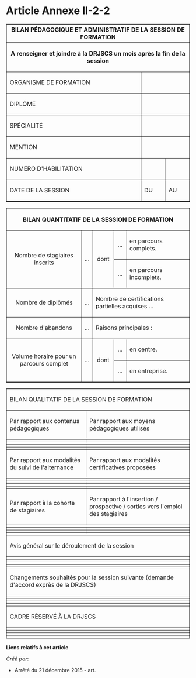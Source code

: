 # Article Annexe II-2-2

<table width="710" align="center" border="1">
      <tbody>
        <tr>
          <th colspan="3">BILAN PÉDAGOGIQUE ET ADMINISTRATIF DE LA SESSION DE FORMATION

</th>
        </tr>
        <tr>
          <th colspan="3">

A renseigner et joindre à la DRJSCS un mois après la fin de la session

</th>
        </tr>
        <tr>
          <td align="left">

ORGANISME DE FORMATION

</td>
          <td colspan="2" align="left">

</td>
        </tr>
        <tr>
          <td align="left">

DIPLÔME

</td>
          <td colspan="2" align="left">

</td>
        </tr>
        <tr>
          <td align="left">

SPÉCIALITÉ

</td>
          <td colspan="2" align="left">

</td>
        </tr>
        <tr>
          <td align="left">

MENTION

</td>
          <td colspan="2" align="left">

</td>
        </tr>
        <tr>
          <td align="left">

NUMERO D'HABILITATION

</td>
          <td align="left">

</td>
          <td align="left">

</td>
        </tr>
        <tr>
          <td align="left">

DATE DE LA SESSION 

</td>
          <td align="left">

DU

</td>
          <td align="left">

AU

</td>
        </tr>
      </tbody>
    </table>

<table border="1" align="center" width="710">
      <tbody>
        <tr>
          <th colspan="5">

BILAN QUANTITATIF DE LA SESSION DE FORMATION

</th>
        </tr>
        <tr>
          <td rowspan="2" align="center">

Nombre de stagiaires inscrits

</td>
          <td align="center" rowspan="2">

…

</td>
          <td rowspan="2" align="center">

dont

</td>
          <td align="center">

…

</td>
          <td align="left">

en parcours complets.

</td>
        </tr>
        <tr>
          <td align="center">

…

</td>
          <td align="left">

en parcours incomplets.

</td>
        </tr>
        <tr>
          <td align="center">

Nombre de diplômés

</td>
          <td align="center">

…

</td>
          <td colspan="3" align="left">

Nombre de certifications partielles acquises ...

</td>
        </tr>
        <tr>
          <td align="center">

Nombre d'abandons

</td>
          <td align="center">

…

</td>
          <td align="left" colspan="3">

Raisons principales :

</td>
        </tr>
        <tr>
          <td align="center" rowspan="2">

Volume horaire pour un parcours complet

</td>
          <td align="center" rowspan="2">

…

</td>
          <td rowspan="2" align="center">

dont

</td>
          <td align="center">

…

</td>
          <td align="left">

en centre.

</td>
        </tr>
        <tr>
          <td valign="middle" align="center">

…

</td>
          <td align="left" valign="middle">

en entreprise.

</td>
        </tr>
      </tbody>
    </table>

<table border="1" width="710" align="center">
      <tbody>
        <tr>
          <td align="left" colspan="2" valign="middle">

BILAN QUALITATIF DE LA SESSION DE FORMATION

</td>
        </tr>
        <tr>
          <td align="left">

Par rapport aux contenus pédagogiques

</td>
          <td align="left">

Par rapport aux moyens pédagogiques utilisés

</td>
        </tr>
        <tr>
          <td align="left">

</td>
          <td align="left">

</td>
        </tr>
        <tr>
          <td align="left">

</td>
          <td align="left">

</td>
        </tr>
        <tr>
          <td align="left">

</td>
          <td align="left">

</td>
        </tr>
        <tr>
          <td align="left">

</td>
          <td align="left">

</td>
        </tr>
        <tr>
          <td align="left">

Par rapport aux modalités du suivi de l'alternance

</td>
          <td align="left">

Par rapport aux modalités certificatives proposées

</td>
        </tr>
        <tr>
          <td align="left">

</td>
          <td align="left">

</td>
        </tr>
        <tr>
          <td align="left">

</td>
          <td align="left">

</td>
        </tr>
        <tr>
          <td align="left">

</td>
          <td align="left">

</td>
        </tr>
        <tr>
          <td align="left">

</td>
          <td align="left">

</td>
        </tr>
        <tr>
          <td align="left">

Par rapport à la cohorte de stagiaires

</td>
          <td align="left">

Par rapport à l'insertion / prospective / sorties vers l'emploi des stagiaires

</td>
        </tr>
        <tr>
          <td align="left">

</td>
          <td align="left">

</td>
        </tr>
        <tr>
          <td align="left">

</td>
          <td align="left">

</td>
        </tr>
        <tr>
          <td align="left">

</td>
          <td align="left">

</td>
        </tr>
        <tr>
          <td align="left">

</td>
          <td align="left">

</td>
        </tr>
        <tr>
          <td colspan="2" align="left">

Avis général sur le déroulement de la session

</td>
        </tr>
        <tr>
          <td align="left" colspan="2">

</td>
        </tr>
        <tr>
          <td align="left" colspan="2">

</td>
        </tr>
        <tr>
          <td colspan="2" align="left">

</td>
        </tr>
        <tr>
          <td align="left" colspan="2">

</td>
        </tr>
        <tr>
          <td colspan="2" align="left">

Changements souhaités pour la session suivante (demande d'accord exprès de la DRJSCS)

</td>
        </tr>
        <tr>
          <td align="left" colspan="2">

</td>
        </tr>
        <tr>
          <td colspan="2" align="left">

</td>
        </tr>
        <tr>
          <td align="left" colspan="2">

</td>
        </tr>
        <tr>
          <td align="left" colspan="2">

</td>
        </tr>
        <tr>
          <td align="left" colspan="2">

CADRE RÉSERVÉ À LA DRJSCS

</td>
        </tr>
        <tr>
          <td align="left" colspan="2">

</td>
        </tr>
        <tr>
          <td colspan="2" align="left">

</td>
        </tr>
        <tr>
          <td align="left" colspan="2">

</td>
        </tr>
        <tr>
          <td colspan="2" align="left">

</td>
        </tr>
      </tbody>
    </table>

**Liens relatifs à cet article**

_Créé par_:

  - Arrêté du 21 décembre 2015 - art.
